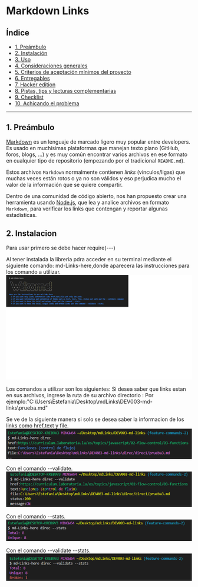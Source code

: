 # Markdown Links

## Índice

* [1. Preámbulo](#1-preámbulo)
* [2. Instalación](#2-instalacion)
* [3. Uso](#3-uso)
* [4. Consideraciones generales](#4-consideraciones-generales)
* [5. Criterios de aceptación mínimos del proyecto](#5-criterios-de-aceptación-mínimos-del-proyecto)
* [6. Entregables](#6-entregables)
* [7. Hacker edition](#7-hacker-edition)
* [8. Pistas, tips y lecturas complementarias](#8-pistas-tips-y-lecturas-complementarias)
* [9. Checklist](#9-checklist)
* [10. Achicando el problema](#10-achicando-el-problema)

***

## 1. Preámbulo

[Markdown](https://es.wikipedia.org/wiki/Markdown) es un lenguaje de marcado
ligero muy popular entre developers. Es usado en muchísimas plataformas que
manejan texto plano (GitHub, foros, blogs, ...) y es muy común
encontrar varios archivos en ese formato en cualquier tipo de repositorio
(empezando por el tradicional `README.md`).

Estos archivos `Markdown` normalmente contienen _links_ (vínculos/ligas) que
muchas veces están rotos o ya no son válidos y eso perjudica mucho el valor de
la información que se quiere compartir.

Dentro de una comunidad de código abierto, nos han propuesto crear una
herramienta usando [Node.js](https://nodejs.org/), que lea y analice archivos
en formato `Markdown`, para verificar los links que contengan y reportar
algunas estadísticas.


## 2. Instalacion 

Para usar primero se debe hacer require(---)

Al tener instalada la libreria pdra acceder en su terminal mediante el siguiente comando: md-Links-here,donde aparecera las instrucciones para los comando a utilizar.
![Texto alternativo](/Welcome.png)


Los comandos a utilizar son los siguientes: 
Si desea saber que links estan en sus archivos, ingrese la ruta de su archivo directorio : Por ejemplo:"C:\Users\Estefania\Desktop\mdLinks\DEV003-md-links\prueba.md"

Se ve de la siguiente manera si solo se desea saber la informacion de los links como href,text y file.
![Texto alternativo](/False.png)

Con el comando --validate.
![Texto alternativo](/validate.png)

Con el comando --stats.
![Texto alternativo](/stats.png)

Con el comando --validate --stats.
![Texto alternativo](/statsandvalidate.png)

